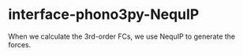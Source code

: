 # interface-phono3py-NequIP

When we calculate the 3rd-order FCs, we use NequIP to generate the forces.

